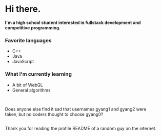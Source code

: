 # Hi there.
**I'm a high school student interested in fullstack development and competitive programming.**

### Favorite languages
- C++
- Java
- JavaScript



### What I'm currently learning
- A bit of WebGL
- General algorithms


<br />

Does anyone else find it sad that usernames gyang1 and gyang2 were taken, but no coders thought to choose gyang0?

##
Thank you for reading the profile README of a random guy on the internet.
